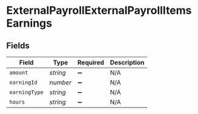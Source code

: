 # ExternalPayrollExternalPayrollItemsEarnings


## Fields

| Field              | Type               | Required           | Description        |
| ------------------ | ------------------ | ------------------ | ------------------ |
| `amount`           | *string*           | :heavy_minus_sign: | N/A                |
| `earningId`        | *number*           | :heavy_minus_sign: | N/A                |
| `earningType`      | *string*           | :heavy_minus_sign: | N/A                |
| `hours`            | *string*           | :heavy_minus_sign: | N/A                |